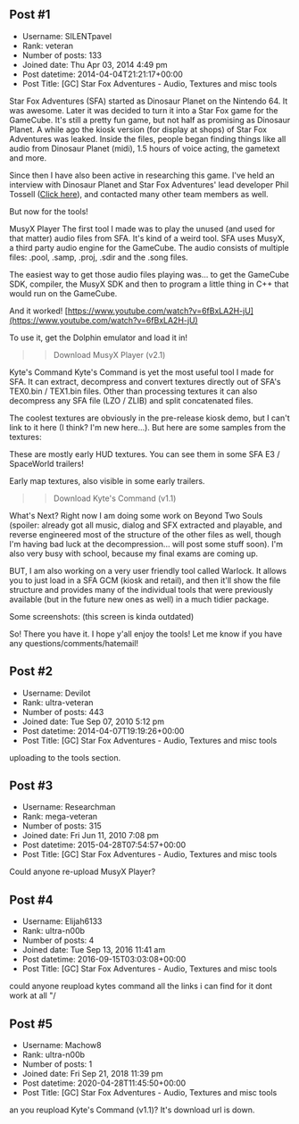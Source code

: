 ## Post #1
- Username: SILENTpavel
- Rank: veteran
- Number of posts: 133
- Joined date: Thu Apr 03, 2014 4:49 pm
- Post datetime: 2014-04-04T21:21:17+00:00
- Post Title: [GC] Star Fox Adventures - Audio, Textures and misc tools

Star Fox Adventures (SFA) started as Dinosaur Planet on the Nintendo 64. It was awesome.
Later it was decided to turn it into a Star Fox game for the GameCube. It's still a pretty fun game, but not half as promising as Dinosaur Planet.
A while ago the kiosk version (for display at shops) of Star Fox Adventures was leaked.
Inside the files, people began finding things like all audio from Dinosaur Planet (midi), 1.5 hours of voice acting, the gametext and more.

Since then I have also been active in researching this game.
I've held an interview with Dinosaur Planet and Star Fox Adventures' lead developer Phil Tossell ([Click here](http://hugo-peters.tumblr.com/post/68065729966/answers-from-phil-1)), and contacted many other team members as well.

But now for the tools!

MusyX Player
The first tool I made was to play the unused (and used for that matter) audio files from SFA.
It's kind of a weird tool. SFA uses MusyX, a third party audio engine for the GameCube.
The audio consists of multiple files: .pool, .samp, .proj, .sdir and the .song files.

The easiest way to get those audio files playing was... to get the GameCube SDK, compiler, the MusyX SDK and then to program a little thing in C++ that would run on the GameCube.

And it worked! [https://www.youtube.com/watch?v=6fBxLA2H-jU](https://www.youtube.com/watch?v=6fBxLA2H-jU)

To use it, get the Dolphin emulator and load it in!
>> Download MusyX Player (v2.1)

Kyte's Command
Kyte's Command is yet the most useful tool I made for SFA. It can extract, decompress and convert textures directly out of SFA's TEX0.bin / TEX1.bin files.
Other than processing textures it can also decompress any SFA file (LZO / ZLIB) and split concatenated files. 



The coolest textures are obviously in the pre-release kiosk demo, but I can't link to it here (I think? I'm new here...).
But here are some samples from the textures:


These are mostly early HUD textures. You can see them in some SFA E3 / SpaceWorld trailers!


Early map textures, also visible in some early trailers.

>> Download Kyte's Command (v1.1)

What's Next?
Right now I am doing some work on Beyond Two Souls (spoiler: already got all music, dialog and SFX extracted and playable, and reverse engineered most of the structure of the other files as well, though I'm having bad luck at the decompression... will post some stuff soon).
I'm also very busy with school, because my final exams are coming up.

BUT, I am also working on a very user friendly tool called Warlock. It allows you to just load in a SFA GCM (kiosk and retail), and then it'll show the file structure and provides many of the individual tools that were previously available (but in the future new ones as well) in a much tidier package.

Some screenshots:
 (this screen is kinda outdated)


So! There you have it. I hope y'all enjoy the tools! Let me know if you have any questions/comments/hatemail!
## Post #2
- Username: Devilot
- Rank: ultra-veteran
- Number of posts: 443
- Joined date: Tue Sep 07, 2010 5:12 pm
- Post datetime: 2014-04-07T19:19:26+00:00
- Post Title: [GC] Star Fox Adventures - Audio, Textures and misc tools

uploading to the tools section.
## Post #3
- Username: Researchman
- Rank: mega-veteran
- Number of posts: 315
- Joined date: Fri Jun 11, 2010 7:08 pm
- Post datetime: 2015-04-28T07:54:57+00:00
- Post Title: [GC] Star Fox Adventures - Audio, Textures and misc tools

Could anyone re-upload MusyX Player?
## Post #4
- Username: Elijah6133
- Rank: ultra-n00b
- Number of posts: 4
- Joined date: Tue Sep 13, 2016 11:41 am
- Post datetime: 2016-09-15T03:03:08+00:00
- Post Title: [GC] Star Fox Adventures - Audio, Textures and misc tools

could anyone reupload kytes command all the links i can find for it dont work at all "/
## Post #5
- Username: Machow8
- Rank: ultra-n00b
- Number of posts: 1
- Joined date: Fri Sep 21, 2018 11:39 pm
- Post datetime: 2020-04-28T11:45:50+00:00
- Post Title: [GC] Star Fox Adventures - Audio, Textures and misc tools

an you reupload Kyte's Command (v1.1)? It's download url is down.
